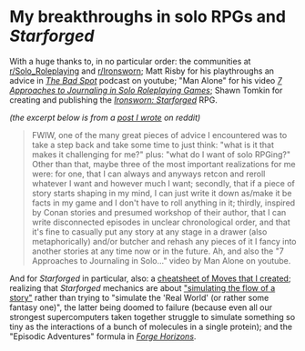 # My breakthroughs in solo RPGs and _Starforged_

With a huge thanks to, in no particular order:
the communities at
[r/Solo_Roleplaying](https://old.reddit.com/r/Solo_Roleplaying) and
[r/Ironsworn](https://old.reddit.com/r/Ironsworn);
Matt Risby for his playthroughs an advice in
_[The Bad Spot](https://www.youtube.com/@thebadspot)_ podcast on youtube;
"Man Alone" for his video
_[7 Approaches to Journaling in Solo Roleplaying Games](https://www.youtube.com/watch?v=_krWQlYqbzY)_;
Shawn Tomkin for creating and publishing the
_[Ironsworn: Starforged](https://shawn-tomkin.itch.io/ironsworn-starforged)_ RPG.

_(the excerpt below is from a [post I wrote](https://old.reddit.com/r/Solo_Roleplaying/comments/1icyea9/whats_on_your_mind/ma5x23n/) on reddit)_

> FWIW, one of the many great pieces of advice I encountered was to take a step back and take some time to just think: "what is it that makes it challenging for me?" plus: "what do I want of solo RPGing?" Other than that, maybe three of the most important realizations for me were: for one, that I can always and anyways retcon and reroll whatever I want and however much I want; secondly, that if a piece of story starts shaping in my mind, I can just write it down as/make it be facts in my game and I don't have to roll anything in it; thirdly, inspired by Conan stories and presumed workshop of their author, that I can write disconnected episodes in unclear chronological order, and that it's fine to casually put any story at any stage in a drawer (also metaphorically) and/or butcher and rehash any pieces of it I fancy into another stories at any time now or in the future. Ah, and also the "7 Approaches to Journaling in Solo..." video by Man Alone on youtube.

And for _Starforged_ in particular, also:
a [cheatsheet of Moves that I created](https://akavel.itch.io/starforged-moves-starter);
realizing that _Starforged_ mechanics are about
["simulating the flow of a story"](ironsworn-sim)
rather than trying to "simulate the 'Real World' (or rather some fantasy one)",
the latter being doomed to failure
(because even all our strongest supercomputers taken together struggle to simulate
something so tiny as the interactions of a bunch of molecules in a single protein);
and the "Episodic Adventures" formula
in _[Forge Horizons](https://notwriting.itch.io/forge-horizons)_.
